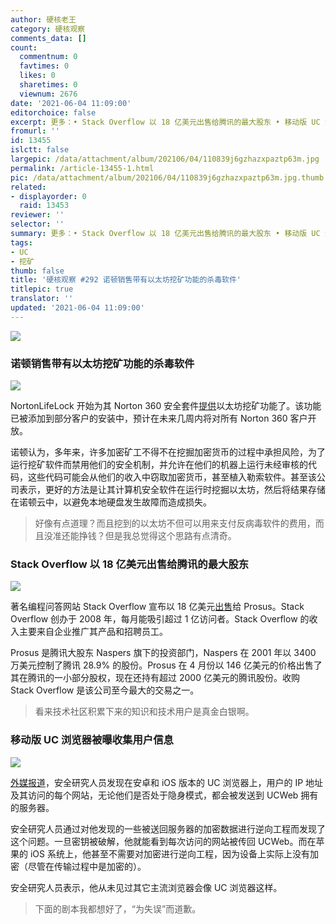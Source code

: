 ```yaml
---
author: 硬核老王
category: 硬核观察
comments_data: []
count:
  commentnum: 0
  favtimes: 0
  likes: 0
  sharetimes: 0
  viewnum: 2676
date: '2021-06-04 11:09:00'
editorchoice: false
excerpt: 更多：• Stack Overflow 以 18 亿美元出售给腾讯的最大股东 • 移动版 UC 浏览器被曝收集用户信息
fromurl: ''
id: 13455
islctt: false
largepic: /data/attachment/album/202106/04/110839j6gzhazxpaztp63m.jpg
permalink: /article-13455-1.html
pic: /data/attachment/album/202106/04/110839j6gzhazxpaztp63m.jpg.thumb.jpg
related:
- displayorder: 0
  raid: 13453
reviewer: ''
selector: ''
summary: 更多：• Stack Overflow 以 18 亿美元出售给腾讯的最大股东 • 移动版 UC 浏览器被曝收集用户信息
tags:
- UC
- 挖矿
thumb: false
title: '硬核观察 #292 诺顿销售带有以太坊挖矿功能的杀毒软件'
titlepic: true
translator: ''
updated: '2021-06-04 11:09:00'
---
```


![](/data/attachment/album/202106/04/110839j6gzhazxpaztp63m.jpg)


### 诺顿销售带有以太坊挖矿功能的杀毒软件


![](/data/attachment/album/202106/04/110847lcv4445v2v1ooone.jpg)


NortonLifeLock 开始为其 Norton 360 安全套件[提供](https://investor.nortonlifelock.com/About/Investors/press-releases/press-release-details/2021/NortonLifeLock-Unveils-Norton-Crypto/default.aspx)以太坊挖矿功能了。该功能已被添加到部分客户的安装中，预计在未来几周内将对所有 Norton 360 客户开放。


诺顿认为，多年来，许多加密矿工不得不在挖掘加密货币的过程中承担风险，为了运行挖矿软件而禁用他们的安全机制，并允许在他们的机器上运行未经审核的代码，这些代码可能会从他们的收入中窃取加密货币，甚至植入勒索软件。甚至该公司表示，更好的方法是让其计算机安全软件在运行时挖掘以太坊，然后将结果存储在诺顿云中，以避免本地硬盘发生故障而造成损失。



> 
> 好像有点道理？而且挖到的以太坊不但可以用来支付反病毒软件的费用，而且没准还能挣钱？但是我总觉得这个思路有点清奇。
> 
> 
> 


### Stack Overflow 以 18 亿美元出售给腾讯的最大股东


![](/data/attachment/album/202106/04/110909pr9wfzwlw4565sjv.jpg)


著名编程问答网站 Stack Overflow 宣布以 18 亿美元[出售](https://www.wsj.com/articles/software-developer-community-stack-overflow-sold-to-tech-giant-prosus-for-1-8-billion-11622648400)给 Prosus。Stack Overflow 创办于 2008 年，每月能吸引超过 1 亿访问者。Stack Overflow 的收入主要来自企业推广其产品和招聘员工。


Prosus 是腾讯大股东 Naspers 旗下的投资部门，Naspers 在 2001 年以 3400 万美元控制了腾讯 28.9% 的股份。Prosus 在 4 月份以 146 亿美元的价格出售了其在腾讯的一小部分股权，现在还持有超过 2000 亿美元的腾讯股份。收购 Stack Overflow 是该公司至今最大的交易之一。



> 
> 看来技术社区积累下来的知识和技术用户是真金白银啊。
> 
> 
> 


### 移动版 UC 浏览器被曝收集用户信息


![](/data/attachment/album/202106/04/110927ug41eju8t799a7mu.jpg)


[外媒报道](https://www.forbes.com/sites/thomasbrewster/2021/06/01/exclusive-alibabas-huge-browser-business-is-recording-millions-of-android-and-iphone-users-private-web-habits/)，安全研究人员发现在安卓和 iOS 版本的 UC 浏览器上，用户的 IP 地址及其访问的每个网站，无论他们是否处于隐身模式，都会被发送到 UCWeb 拥有的服务器。


安全研究人员通过对他发现的一些被送回服务器的加密数据进行逆向工程而发现了这个问题。一旦密钥被破解，他就能看到每次访问的网站被传回 UCWeb。而在苹果的 iOS 系统上，他甚至不需要对加密进行逆向工程，因为设备上实际上没有加密（尽管在传输过程中是加密的）。


安全研究人员表示，他从未见过其它主流浏览器会像 UC 浏览器这样。



> 
> 下面的剧本我都想好了，“为失误”而道歉。
> 
> 
>